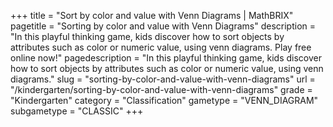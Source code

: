 +++
title = "Sort by color and value with Venn Diagrams | MathBRIX"
pagetitle = "Sorting by color and value with Venn Diagrams"
description = "In this playful thinking game, kids discover how to sort objects by attributes such as color or numeric value, using venn diagrams. Play free online now!"
pagedescription = "In this playful thinking game, kids discover how to sort objects by attributes such as color or numeric value, using venn diagrams."
slug = "sorting-by-color-and-value-with-venn-diagrams"
url = "/kindergarten/sorting-by-color-and-value-with-venn-diagrams"
grade = "Kindergarten"
category = "Classification"
gametype = "VENN_DIAGRAM"
subgametype = "CLASSIC"
+++
